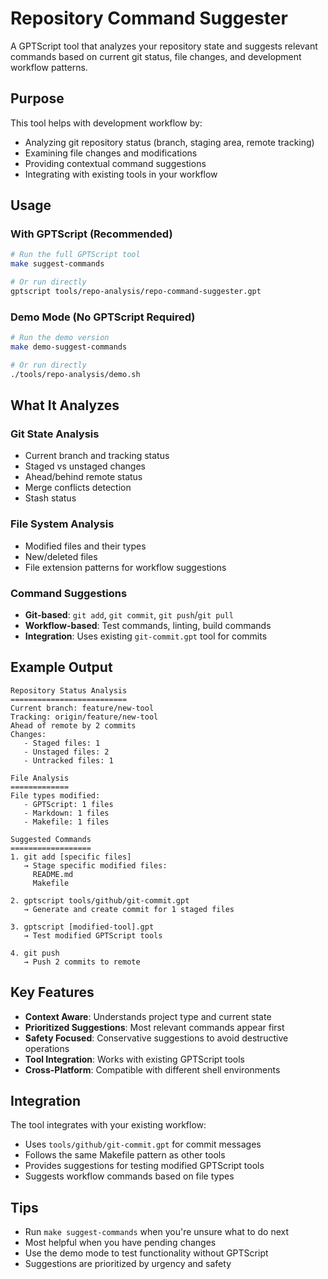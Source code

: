 # Repository Command Suggester

A GPTScript tool that analyzes your repository state and suggests relevant commands based on current git status, file changes, and development workflow patterns.

## Purpose

This tool helps with development workflow by:
- Analyzing git repository status (branch, staging area, remote tracking)
- Examining file changes and modifications
- Providing contextual command suggestions
- Integrating with existing tools in your workflow

## Usage

### With GPTScript (Recommended)
```bash
# Run the full GPTScript tool
make suggest-commands

# Or run directly
gptscript tools/repo-analysis/repo-command-suggester.gpt
```

### Demo Mode (No GPTScript Required)
```bash
# Run the demo version
make demo-suggest-commands

# Or run directly
./tools/repo-analysis/demo.sh
```

## What It Analyzes

### Git State Analysis
- Current branch and tracking status
- Staged vs unstaged changes
- Ahead/behind remote status
- Merge conflicts detection
- Stash status

### File System Analysis
- Modified files and their types
- New/deleted files
- File extension patterns for workflow suggestions

### Command Suggestions
- **Git-based**: `git add`, `git commit`, `git push`/`git pull`
- **Workflow-based**: Test commands, linting, build commands
- **Integration**: Uses existing `git-commit.gpt` tool for commits

## Example Output

```
Repository Status Analysis
==========================
Current branch: feature/new-tool
Tracking: origin/feature/new-tool
Ahead of remote by 2 commits
Changes:
   - Staged files: 1
   - Unstaged files: 2
   - Untracked files: 1

File Analysis
=============
File types modified:
   - GPTScript: 1 files
   - Markdown: 1 files
   - Makefile: 1 files

Suggested Commands
==================
1. git add [specific files]
   → Stage specific modified files:
     README.md
     Makefile

2. gptscript tools/github/git-commit.gpt
   → Generate and create commit for 1 staged files

3. gptscript [modified-tool].gpt
   → Test modified GPTScript tools

4. git push
   → Push 2 commits to remote
```

## Key Features

- **Context Aware**: Understands project type and current state
- **Prioritized Suggestions**: Most relevant commands appear first
- **Safety Focused**: Conservative suggestions to avoid destructive operations
- **Tool Integration**: Works with existing GPTScript tools
- **Cross-Platform**: Compatible with different shell environments

## Integration

The tool integrates with your existing workflow:
- Uses `tools/github/git-commit.gpt` for commit messages
- Follows the same Makefile pattern as other tools
- Provides suggestions for testing modified GPTScript tools
- Suggests workflow commands based on file types

## Tips

- Run `make suggest-commands` when you're unsure what to do next
- Most helpful when you have pending changes
- Use the demo mode to test functionality without GPTScript
- Suggestions are prioritized by urgency and safety
